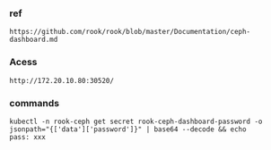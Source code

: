 ### ref
```
https://github.com/rook/rook/blob/master/Documentation/ceph-dashboard.md
```
### Acess
```
http://172.20.10.80:30520/
```

### commands
```
kubectl -n rook-ceph get secret rook-ceph-dashboard-password -o jsonpath="{['data']['password']}" | base64 --decode && echo
pass: xxx
```
